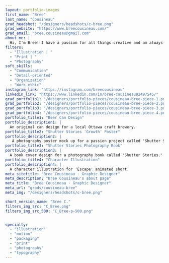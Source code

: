 ```yaml
---
layout: portfolio-images
first_name: "Bree"
last_name: "Cousineau"
grad_headshot: "/designers/headshots/c-bree.png"
grad_website: "https://www.breecousineau.com/"
grad_email: "bree.cousineau@gmail.com"
about_me: |
  Hi, I'm Bree! I have a passion for all things creative and am always up for a challenge! Utilizing all of the Adobe applications to my advantage, I thrive when experimenting in different areas of design—specifically illustration, typography, print, and photography.
filters:
  - "Illustration | "
  - "Print | "
  - "Photography"
soft_skills:
  - "Communication"
  - "Detail-oriented"  
  - "Organization" 
  - "Work ethic" 
instagram_link: "https://instagram.com/breecousineau"
linkedin_link: "https://www.linkedin.com/in/bree-cousineau92497545/"
grad_portfolio1: "/designers/portfolio-pieces/cousineau-bree-piece-1.png"
grad_portfolio2: "/designers/portfolio-pieces/cousineau-bree-piece-2.png"
grad_portfolio3: "/designers/portfolio-pieces/cousineau-bree-piece-3.png"
grad_portfolio4: "/designers/portfolio-pieces/cousineau-bree-piece-4.png"
portfolio_title1: "Beer Can Design"
portfolio_description1: |
  An original can design for a local Ottawa craft brewery.
portfolio_title2: "Shutter Stories 'Growth' Poster"
portfolio_description2: |
   A photography poster mock up for a passion project called 'Shutter Stories.'
portfolio_title3: "Shutter Stories Photography Book"
portfolio_description3: |
  A book cover design for a photography book called 'Shutter Stories.'
portfolio_title4: "Character Illustration"
portfolio_description4: |
  A character illustration for 'Escape' animated short.
meta_sitetitle: "Bree Cousineau · Graphic Designer"
meta_description: "Bree Cousineau's about page"
meta_title: "Bree Cousineau · Graphic Designer"
meta_url: "grads/cousineau-bree"
meta_img: "/designers/headshots/c-bree.png"

short_version_name: "Bree C."
filters_img_src: "C_Bree.png"
filters_img_src_500: "C_Bree-p-500.png"


specialty:
  - "illustration"
  - "motion"
  - "packaging"
  - "print"
  - "photography"
  - "typography"
---
```


